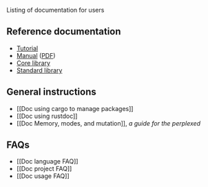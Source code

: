 Listing of documentation for users

## Reference documentation

* [Tutorial](http://doc.rust-lang.org/doc/tutorial.html)
* [Manual](http://doc.rust-lang.org/doc/rust.html) ([PDF](http://doc.rust-lang.org/doc/rust.pdf))
* [Core library](http://doc.rust-lang.org/doc/core/index.html)
* [Standard library](http://doc.rust-lang.org/doc/std/index.html)

## General instructions

* [[Doc using cargo to manage packages]]
* [[Doc using rustdoc]]
* [[Doc Memory, modes, and mutation]], _a guide for the perplexed_

## FAQs

* [[Doc language FAQ]]
* [[Doc project FAQ]]
* [[Doc usage FAQ]]
